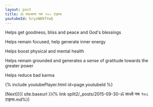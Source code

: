 ```yaml
---
layout: post
title: ॐ भावआया नमः १०८ टाइम्स
youtubeId: hryoNN9fYwQ
---
```

 
 
Helps get goodness, bliss and peace and God's blessings
 
Helps remain focused, help generate inner energy 
 
Helps boost physical and mental health 
 
Helps remain grounded and generates a sense of gratitude towards the greater power 
 
Helps reduce bad karma
 
 
 
 


{% include youtubePlayer.html id=page.youtubeId %}
 
[Next]({{ site.baseurl }}{% link  split2/_posts/2015-09-30-ॐ साधवे नमः १०८ टाइम्स.md%})
 
